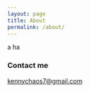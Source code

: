 ```yaml
---
layout: page
title: About
permalink: /about/
---
```


a ha

### Contact me

[kennychaos7@gmail.com](kennychaos7@gmail.com)